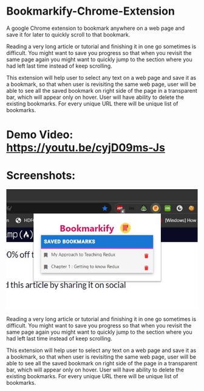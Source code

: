 # Bookmarkify-Chrome-Extension
A google Chrome extension to bookmark anywhere on a web page and save it for later to quickly scroll to that bookmark.

Reading a very long article or tutorial and finishing it in one go sometimes is difficult. You might want to save you progress so that when you revisit the same page again you might want to quickly jump to the section where you had left 
last time instead of keep scrolling. 

This extension will help user to select any text on a web page and save it as a bookmark, so that when user is revisiting the same web page, user will be able to see all the saved bookmark on right side of the page in a transparent bar, which will appear only on hover. User will have ability to delete the existing bookmarks. For every unique URL there will be unique list of bookmarks.

# Demo Video: https://youtu.be/cyjD09ms-Js

# Screenshots:

![extension screenshot](/screenshots/ext_shot.JPG)

Reading a very long article or tutorial and finishing it in one go sometimes is difficult. You might want to save you progress so that when you revisit the same page again you might want to quickly jump to the section where you had left 
last time instead of keep scrolling. 

This extension will help user to select any text on a web page and save it as a bookmark, so that when user is revisiting the same web page, user will be able to see all the saved bookmark on right side of the page in a transparent bar, which will appear only on hover. User will have ability to delete the existing bookmarks. For every unique URL there will be unique list of bookmarks.
